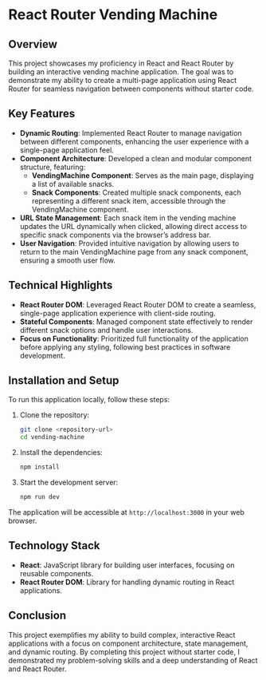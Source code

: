 # React Router Vending Machine

## Overview

This project showcases my proficiency in React and React Router by building an interactive vending machine application. The goal was to demonstrate my ability to create a multi-page application using React Router for seamless navigation between components without starter code. 

## Key Features

- **Dynamic Routing**: Implemented React Router to manage navigation between different components, enhancing the user experience with a single-page application feel.
- **Component Architecture**: Developed a clean and modular component structure, featuring:
  - **VendingMachine Component**: Serves as the main page, displaying a list of available snacks.
  - **Snack Components**: Created multiple snack components, each representing a different snack item, accessible through the VendingMachine component.
- **URL State Management**: Each snack item in the vending machine updates the URL dynamically when clicked, allowing direct access to specific snack components via the browser’s address bar.
- **User Navigation**: Provided intuitive navigation by allowing users to return to the main VendingMachine page from any snack component, ensuring a smooth user flow.

## Technical Highlights

- **React Router DOM**: Leveraged React Router DOM to create a seamless, single-page application experience with client-side routing.
- **Stateful Components**: Managed component state effectively to render different snack options and handle user interactions.
- **Focus on Functionality**: Prioritized full functionality of the application before applying any styling, following best practices in software development.

## Installation and Setup

To run this application locally, follow these steps:

1. Clone the repository:
    ```bash
    git clone <repository-url>
    cd vending-machine
    ```

2. Install the dependencies:
    ```bash
    npm install
    ```

3. Start the development server:
    ```bash
    npm run dev
    ```

The application will be accessible at `http://localhost:3000` in your web browser.

## Technology Stack

- **React**: JavaScript library for building user interfaces, focusing on reusable components.
- **React Router DOM**: Library for handling dynamic routing in React applications.

## Conclusion

This project exemplifies my ability to build complex, interactive React applications with a focus on component architecture, state management, and dynamic routing. By completing this project without starter code, I demonstrated my problem-solving skills and a deep understanding of React and React Router.

